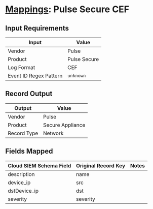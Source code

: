 # [Mappings](README.md): Pulse Secure CEF

## Input Requirements

|Input|Value|
|-----|-----|
|Vendor|Pulse|
|Product|Pulse Secure|
|Log Format|CEF|
|Event ID Regex Pattern|`unknown`|

## Record Output

|Output|Value|
|------|-----|
|Vendor|Pulse|
|Product|Secure Appliance|
|Record Type|Network|

## Fields Mapped

|Cloud SIEM Schema Field|Original Record Key|Notes|
|-----------------------|-------------------|-----|
|description|name||
|device_ip|src||
|dstDevice_ip|dst||
|severity|severity||

